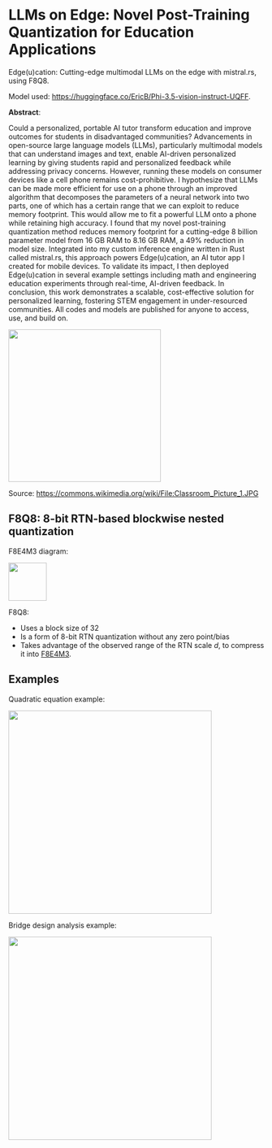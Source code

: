 # LLMs on Edge: Novel Post-Training Quantization for Education Applications
Edge(u)cation: Cutting-edge multimodal LLMs on the edge with mistral.rs, using F8Q8.

Model used: https://huggingface.co/EricB/Phi-3.5-vision-instruct-UQFF.

**Abstract**:

Could a personalized, portable AI tutor transform education and improve outcomes for students in disadvantaged communities? Advancements in open-source large language models (LLMs), particularly multimodal models that can understand images and text, enable AI-driven personalized learning by giving students rapid and personalized feedback while addressing privacy concerns. However, running these models on consumer devices like a cell phone remains cost-prohibitive. I hypothesize that LLMs can be made more efficient for use on a phone through an improved algorithm that decomposes the parameters of a neural network into two parts, one of which has a certain range that we can exploit to reduce memory footprint. This would allow me to fit a powerful LLM onto a phone while retaining high accuracy. I found that my novel post-training quantization method reduces memory footprint for a cutting-edge 8 billion parameter model from 16 GB RAM to 8.16 GB RAM, a 49\% reduction in model size. Integrated into my custom inference engine written in Rust called mistral.rs, this approach powers Edge(u)cation, an AI tutor app I created for mobile devices. To validate its impact, I then deployed Edge(u)cation in several example settings including math and engineering education experiments through real-time, AI-driven feedback. In conclusion, this work demonstrates a scalable, cost-effective solution for personalized learning, fostering STEM engagement in under-resourced communities. All codes and models are published for anyone to access, use, and build on.

<img src = https://github.com/user-attachments/assets/4c575176-105c-47b2-a620-e8a008f7f135 height = 300></img>

Source: https://commons.wikimedia.org/wiki/File:Classroom_Picture_1.JPG

## F8Q8: 8-bit RTN-based blockwise nested quantization
F8E4M3 diagram:

<img src = https://github.com/user-attachments/assets/5de826f2-5c50-4a75-b9dd-f54b9e3e8d46 height = 75></img>

F8Q8:
- Uses a block size of 32
- Is a form of 8-bit RTN quantization without any zero point/bias
- Takes advantage of the observed range of the RTN scale $d$, to compress it into [F8E4M3](https://github.com/EricLBuehler/float8).

## Examples

Quadratic equation example:

<img src = https://github.com/user-attachments/assets/f41850c8-15f2-4997-a1ec-ea6694109022 height = 400></img>

Bridge design analysis example:

<img src = https://github.com/user-attachments/assets/67db5b2a-89a7-4898-952d-bfd85608bb88 height = 400></img>

